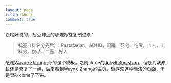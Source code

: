 ```yaml
---
layout: page
title: About
comment: true
---
```

没啥好说的，把豆瓣上的那堆标签复制过来：

>标签（排名分先后）：Pastafarian，ADHD，闷骚，死宅，吃货，圡人，工科男，猥琐，二逼，好人

感谢[Wayne Zhang](http://lhzhang.com/)设计的这个模板，之前clone的[Jekyll Bootstrap](https://github.com/plusjade/jekyll-bootstrap)，但是对我来说还是繁复了一点，后来看到Wayne Zhang的主页，很喜欢这种简洁的页面，于是冒昧clone了下来。
